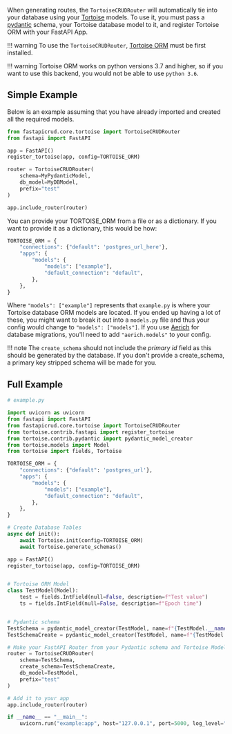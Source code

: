When generating routes, the `TortoiseCRUDRouter` will automatically tie into 
your database using your [Tortoise](https://tortoise-orm.readthedocs.io/en/latest/index.html) models. To use it, you must pass a 
[pydantic](https://pydantic-docs.helpmanual.io/) schema, your Tortoise database model to it, and register Tortoise ORM with your FastAPI App.

!!! warning
    To use the `TortoiseCRUDRouter`, [Tortoise ORM](https://pypi.org/project/tortoise-orm/) must be first installed.

!!! warning
    Tortoise ORM works on python versions 3.7 and higher, so if you want to use this backend, you would not be able to use `python 3.6`.

## Simple Example
Below is an example assuming that you have already imported and created all the required models.

```python
from fastapicrud.core.tortoise import TortoiseCRUDRouter
from fastapi import FastAPI

app = FastAPI()
register_tortoise(app, config=TORTOISE_ORM)

router = TortoiseCRUDRouter(
    schema=MyPydanticModel, 
    db_model=MyDBModel, 
    prefix="test"
)

app.include_router(router)
```

You can provide your TORTOISE_ORM from a file or as a dictionary. If you want to provide it as a dictionary, this would be how:

```python
TORTOISE_ORM = {
    "connections": {"default": 'postgres_url_here'},
    "apps": {
        "models": {
            "models": ["example"],
            "default_connection": "default",
        },
    },
}
```

Where `"models": ["example"]` represents that `example.py` is where your Tortoise database ORM models are located. 
If you ended up having a lot of these, you might want to break it out into a `models.py` file and thus your config would change to `"models": ["models"]`. 
If you use [Aerich](https://github.com/tortoise/aerich) for database migrations, you'll need to add `"aerich.models"` to your config.

!!! note
    The `create_schema` should not include the *primary id* field as this should be generated by the database. If you don't provide a create_schema, a primary key stripped schema will be made for you. 

## Full Example

```python
# example.py

import uvicorn as uvicorn
from fastapi import FastAPI
from fastapicrud.core.tortoise import TortoiseCRUDRouter
from tortoise.contrib.fastapi import register_tortoise
from tortoise.contrib.pydantic import pydantic_model_creator
from tortoise.models import Model
from tortoise import fields, Tortoise

TORTOISE_ORM = {
    "connections": {"default": 'postgres_url'},
    "apps": {
        "models": {
            "models": ["example"],
            "default_connection": "default",
        },
    },
}

# Create Database Tables
async def init():
    await Tortoise.init(config=TORTOISE_ORM)
    await Tortoise.generate_schemas()

app = FastAPI()
register_tortoise(app, config=TORTOISE_ORM)


# Tortoise ORM Model
class TestModel(Model):
    test = fields.IntField(null=False, description=f"Test value")
    ts = fields.IntField(null=False, description=f"Epoch time")


# Pydantic schema
TestSchema = pydantic_model_creator(TestModel, name=f"{TestModel.__name__}Schema")
TestSchemaCreate = pydantic_model_creator(TestModel, name=f"{TestModel.__name__}SchemaCreate", exclude_readonly=True)

# Make your FastAPI Router from your Pydantic schema and Tortoise Model
router = TortoiseCRUDRouter(
    schema=TestSchema,
    create_schema=TestSchemaCreate,
    db_model=TestModel,
    prefix="test"
)

# Add it to your app
app.include_router(router)

if __name__ == "__main__":
    uvicorn.run("example:app", host="127.0.0.1", port=5000, log_level="info")
```